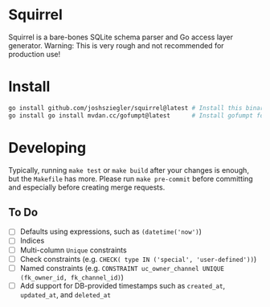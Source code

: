 # Squirrel

Squirrel is a bare-bones SQLite schema parser and Go access layer generator.
Warning: This is very rough and not recommended for production use!

# Install

```bash
go install github.com/joshsziegler/squirrel@latest # Install this binary
go install go install mvdan.cc/gofumpt@latest      # Install gofumpt for formatting output
```

# Developing

Typically, running `make test` or `make build` after your changes is enough, but the `Makefile` has more.
Please run `make pre-commit` before committing and especially before creating merge requests.

## To Do

- [ ] Defaults using expressions, such as `(datetime('now')`)
- [ ] Indices
- [ ] Multi-column `Unique` constraints
- [ ] Check constraints (e.g. `CHECK( type IN ('special', 'user-defined'))`)
- [ ] Named constraints (e.g. `CONSTRAINT uc_owner_channel UNIQUE (fk_owner_id, fk_channel_id)`)
- [ ] Add support for DB-provided timestamps such as `created_at`, `updated_at`, and `deleted_at`

